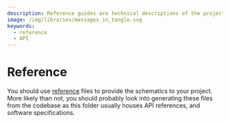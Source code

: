 ```yaml
---
description: Reference guides are technical descriptions of the project.
image: /img/libraries/messages_in_tangle.svg
keywords:
  - reference
  - API
---
```


# Reference

You should use [reference](https://diataxis.fr/reference/) files to provide the schematics to your project. More likely
than not, you should probably look into generating these files from the codebase as this folder usually houses API
references, and software specifications.
